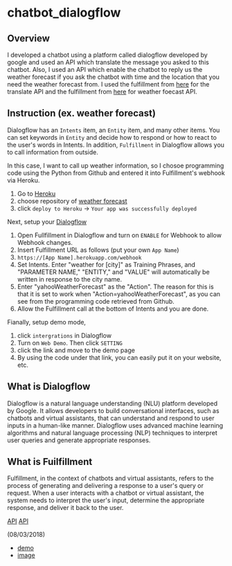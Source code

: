 # chatbot_dialogflow

## Overview
I developed a chatbot using a platform called dialogflow developed by google and used an API which translate the message you asked to this chatbot. Also, I used an API which enable the chatbot to reply us the weather forecast if you ask the chatbot with time and the location that you need the weather forecast from. I used the fulfillment from [here](https://github.com/juanantoniofm12/fulfillment-webhook-translate-python) for the translate API and the fulfillment from [here](https://github.com/dialogflow/fulfillment-weather-python) for weather foecast API.


## Instruction (ex. weather forecast)
Dialogflow has an `Intents` item, an `Entity` item, and many other items. You can set keywords in `Entity` and decide how to respond or how to react to the user's words in Intents. In addition, `Fulfillment` in Dialogflow allows you to call information from outside.

In this case, I want to call up weather information, so I chosoe programming code using the Python from Github and entered it into Fulfillment's webhook via Heroku.
1. Go to [Heroku](https://www.heroku.com/)
2. choose repository of [weather forecast](https://github.com/dialogflow/fulfillment-weather-python)
3. click `deploy to Heroku` -> `Your app was successfully deployed`

Next, setup your [Dialogflow](https://cloud.google.com/dialogflow)
1. Open Fullfillment in Dialogflow and turn on `ENABLE` for Webhook to allow Webhook changes.
2. Insert Fulfillment URL as follows (put your own `App Name`)
3. `https://[App Name].herokuapp.com/webhook`
4. Set Intents. Enter "weather for [city]" as Training Phrases, and "PARAMETER NAME," "ENTITY," and "VALUE" will automatically be written in response to the city name.
5. Enter "yahooWeatherForecast" as the "Action". The reason for this is that it is set to work when "Action=yahooWeatherForecast", as you can see from the programming code retrieved from Github.
6. Allow the Fulfillment call at the bottom of Intents and you are done.


Fianally, setup demo mode,
1. click `intergrations` in Dialogflow
2. Turn on `Web Demo`. Then click `SETTING`
3. click the link and move to the demo page
4. By using the code under that link, you can easily put it on your website, etc. 


## What is Dialogflow
Dialogflow is a natural language understanding (NLU) platform developed by Google. It allows developers to build conversational interfaces, such as chatbots and virtual assistants, that can understand and respond to user inputs in a human-like manner. Dialogflow uses advanced machine learning algorithms and natural language processing (NLP) techniques to interpret user queries and generate appropriate responses.

## What is Fuilfillment
Fulfillment, in the context of chatbots and virtual assistants, refers to the process of generating and delivering a response to a user's query or request. When a user interacts with a chatbot or virtual assistant, the system needs to interpret the user's input, determine the appropriate response, and deliver it back to the user.



[API](https://github.com/juanantoniofm12/fulfillment-webhook-translate-python)
[API](https://github.com/dialogflow/fulfillment-weather-python)

(08/03/2018)
- [demo](https://console.dialogflow.com/api-client/demo/embedded/5ef0a2c6-38cf-407c-9423-ec3a0c208f18)
- [image](https://github.com/tinaba96/chatbot_dialogflow/assets/57109730/c6fe811a-b6cf-42f1-a424-18b7f0d66dba)

